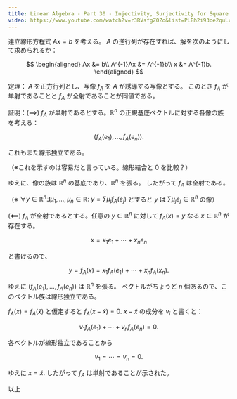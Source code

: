 ```yaml
---
title: Linear Algebra - Part 30 - Injectivity, Surjectivity for Square Matrices
video: https://www.youtube.com/watch?v=r3RVsfgZOZo&list=PLBh2i93oe2quLc5zaxD0WHzQTGrXMwAI6&index=30
---
```


連立線形方程式 ${Ax = b}$ を考える。
$A$ の逆行列が存在すれば、解を次のようにして求められるか：

$$
\begin{aligned}
    Ax &= b\\
    A^{-1}Ax &= A^{-1}b\\
    x &= A^{-1}b.
\end{aligned}
$$

定理：
$A$ を正方行列とし、写像 $f_A$ を $A$ が誘導する写像とする。
このとき $f_A$ が単射であることと $f_A$ が全射であることが同値である。

証明：$(\implies)$
$f_A$ が単射であるとする。$\mathbb R^n$ の正規基底ベクトルに対する各像の族を考える：

$$
(f_A(e_1), \dotsc, f_A(e_n)).
$$

これもまた線形独立である。

（※これを示すのは容易だと言っている。線形結合と $0$ を比較？）

ゆえに、像の族は $\mathbb R^n$ の基底であり、$\mathbb R^n$ を張る。
したがって $f_A$ は全射である。

（※ ${\forall y \in \mathbb R^n}{\exists \mu_1, \dotsc, \mu_n \in \mathbb R:}\:{y = \sum \mu_j f_A(e_j)}$
とすると $y$ は ${\sum \mu_j e_j \in \mathbb R^n}$ の像）

$(\impliedby)$
$f_A$ が全射であるとする。任意の $y \in \mathbb R^n$ に対して
$f_A(x) = y$ なる $x \in \mathbb R^n$ が存在する。

$$
x = x_1 e_1 + \dotsb + x_n e_n
$$

と書けるので、

$$
y = f_A(x) = x_1 f_A(e_1) + \dotsb + x_n f_A(x_n).
$$

ゆえに $(f_A(e_1), \dotsc, f_A(e_n))$ は $\mathbb R^n$ を張る。
ベクトルがちょうど $n$ 個あるので、このベクトル族は線形独立である。

${f_A(x) = f_A(\tilde x)}$ と仮定すると ${f_A(x - \tilde x) = 0.}$
${x - \tilde x}$ の成分を $v_i$ と書くと：

$$
v_1 f_A(e_1) + \dotsb + v_n f_A(e_n) = 0.
$$

各ベクトルが線形独立であることから

$$
v_1 = \dotsb = v_n = 0.
$$

ゆえに ${x = \tilde x.}$ したがって $f_A$ は単射であることが示された。

以上
